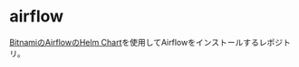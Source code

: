 # airflow
[BitnamiのAirflowのHelm Chart](https://github.com/bitnami/charts/tree/master/bitnami/airflow)を使用してAirflowをインストールするレポジトリ。